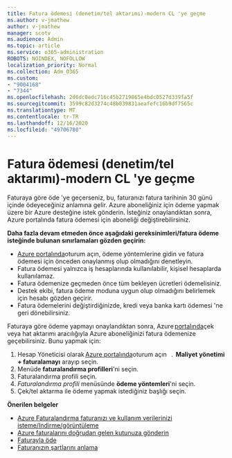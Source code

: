 ```yaml
---
title: Fatura ödemesi (denetim/tel aktarımı)-modern CL 'ye geçme
ms.author: v-jmathew
author: v-jmathew
manager: scotv
ms.audience: Admin
ms.topic: article
ms.service: o365-administration
ROBOTS: NOINDEX, NOFOLLOW
localization_priority: Normal
ms.collection: Adm_O365
ms.custom:
- "9004168"
- "7344"
ms.openlocfilehash: 2d6dc0edc716c45b2719865e4bdc0527d339fa5f
ms.sourcegitcommit: 3599c82d3274c48b039831aeafefc16b9df7565c
ms.translationtype: MT
ms.contentlocale: tr-TR
ms.lasthandoff: 12/16/2020
ms.locfileid: "49706780"
---
```

# <a name="switch-to-invoice-pay-checkwire-transfer---modern-cl"></a>Fatura ödemesi (denetim/tel aktarımı)-modern CL 'ye geçme

Faturaya göre öde 'ye geçerseniz, bu, faturanızı fatura tarihinin 30 günü içinde ödeyeceğiniz anlamına gelir. Azure aboneliğiniz için ödeme yapmak üzere bir Azure desteğine istek gönderin. İsteğiniz onaylandıktan sonra, Azure portalında fatura ödemesi için aboneliği değiştirebilirsiniz.

**Daha fazla devam etmeden önce aşağıdaki gereksinimleri/fatura ödeme isteğinde bulunan sınırlamaları gözden geçirin:**

- [Azure portalında](https://portal.azure.com/)oturum açın, ödeme yöntemlerine gidin ve fatura ödemesi için önceden onaylanmış olup olmadığını denetleyin.
- Fatura ödemesi yalnızca iş hesaplarında kullanılabilir, kişisel hesaplarda kullanılamaz.
- Fatura ödemenize geçmeden önce tüm bekleyen ücretleri ödemelisiniz.
- Destek ekibi, fatura ödeme moduna uygun olup olmadığını belirlemek için hesabı gözden geçirir.
- Fatura ödemelerini değiştirdiğinizde, kredi veya banka kartı ödemesi 'ne geri dönebilirsiniz.

Faturaya göre ödeme yapmayı onaylandıktan sonra, Azure [portalında](https://portal.azure.com/)çek veya hat aktarımı aracılığıyla Azure aboneliğinizi fatura ödemenize geçebilirsiniz.
Bunu yapmak için:

1. Hesap Yöneticisi olarak [Azure portalında](https://portal.azure.com/)oturum açın   .  **Maliyet yönetimi + faturalamayı** arayıp seçin.
2. Menüde **faturalandırma profilleri**'ni seçin.
3. Faturalandırma profili seçin.
4. *Faturalandırma profili* menüsünde **ödeme yöntemleri**'ni seçin.
5. Çek/tel aktarma ile ödeme yapmak istediğiniz başlığı seçin.

**Önerilen belgeler**

- [Azure Faturalandırma faturanızı ve kullanım verilerinizi isteme/Indirme/görüntüleme](https://docs.microsoft.com/azure/billing/billing-download-azure-invoice-daily-usage-date)
- [Azure faturalarını doğrudan gelen kutunuza gönderin](https://docs.microsoft.com/azure/billing/billing-download-azure-invoice-daily-usage-date)
- [Faturayla öde](https://docs.microsoft.com/azure/billing/billing-how-to-pay-by-invoice)
- [Faturanızın şartlarını anlama](https://docs.microsoft.com/azure/billing/billing-understand-your-invoice)
